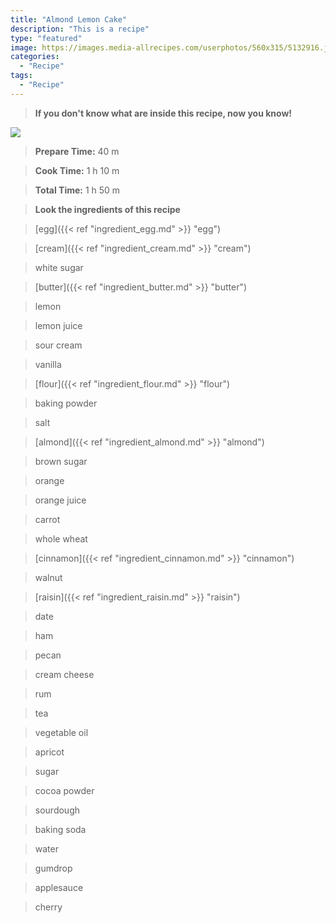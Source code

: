 ```yaml
---
title: "Almond Lemon Cake"
description: "This is a recipe"
type: "featured"
image: https://images.media-allrecipes.com/userphotos/560x315/5132916.jpg
categories: 
  - "Recipe"
tags: 
  - "Recipe"
---
```



>**If you don't know what are inside this recipe, now you know!**

![](../images/Recipes-Banner.jpg)
> **Prepare Time:** 40 m


> **Cook Time:** 1 h 10 m


> **Total Time:** 1 h 50 m

> **Look the ingredients of this recipe**

> [egg]({{< ref "ingredient_egg.md" >}} "egg")

> [cream]({{< ref "ingredient_cream.md" >}} "cream")

> white sugar

> [butter]({{< ref "ingredient_butter.md" >}} "butter")

> lemon

> lemon juice

> sour cream

> vanilla

> [flour]({{< ref "ingredient_flour.md" >}} "flour")

> baking powder

> salt

> [almond]({{< ref "ingredient_almond.md" >}} "almond")

> brown sugar

> orange

> orange juice

> carrot

> whole wheat

> [cinnamon]({{< ref "ingredient_cinnamon.md" >}} "cinnamon")

> walnut

> [raisin]({{< ref "ingredient_raisin.md" >}} "raisin")

> date

> ham

> pecan

> cream cheese

> rum

> tea

> vegetable oil

> apricot

> sugar

> cocoa powder

> sourdough

> baking soda

> water

> gumdrop

> applesauce

> cherry

